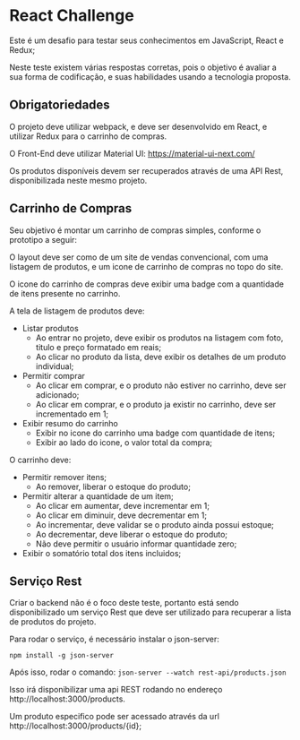 # React Challenge

Este é um desafio para testar seus conhecimentos em JavaScript, React e Redux;

Neste teste existem várias respostas corretas, pois o objetivo é avaliar a sua forma de codificação, e suas habilidades usando a tecnologia proposta.

## Obrigatoriedades

O projeto deve utilizar webpack, e deve ser desenvolvido em React, e utilizar Redux para o carrinho de compras.

O Front-End deve utilizar Material UI: https://material-ui-next.com/

Os produtos disponíveis devem ser recuperados através de uma API Rest, disponibilizada neste mesmo projeto.

## Carrinho de Compras

Seu objetivo é montar um carrinho de compras simples, conforme o prototipo a seguir:

O layout deve ser como de um site de vendas convencional, com uma listagem de produtos, e um icone de carrinho de compras no topo do site. 

O icone do carrinho de compras deve exibir uma badge com a quantidade de itens presente no carrinho.

A tela de listagem de produtos deve:

- Listar produtos
  - Ao entrar no projeto, deve exibir os produtos na listagem com foto, titulo e preço formatado em reais;
  - Ao clicar no produto da lista, deve exibir os detalhes de um produto individual;
- Permitir comprar 
  - Ao clicar em comprar, e o produto não estiver no carrinho, deve ser adicionado;
  - Ao clicar em comprar, e o produto ja existir no carrinho, deve ser incrementado em 1;
- Exibir resumo do carrinho
  - Exibir no icone do carrinho uma badge com quantidade de itens;
  - Exibir ao lado do icone, o valor total da compra;

O carrinho deve:

- Permitir remover itens;
  - Ao remover, liberar o estoque do produto;
- Permitir alterar a quantidade de um item;
  - Ao clicar em aumentar, deve incrementar em 1;
  - Ao clicar em diminuir, deve decrementar em 1;
  - Ao incrementar, deve validar se o produto ainda possui estoque;
  - Ao decrementar, deve liberar o estoque do produto;
  - Não deve permitir o usuário informar quantidade zero;
- Exibir o somatório total dos itens incluidos;

## Serviço Rest

Criar o backend não é o foco deste teste, portanto está sendo disponibilizado um serviço Rest que deve ser utilizado para recuperar a lista de produtos do projeto.

Para rodar o serviço, é necessário instalar o json-server:

`npm install -g json-server`

Após isso, rodar o comando: `json-server --watch rest-api/products.json`

Isso irá disponibilizar uma api REST rodando no endereço http://localhost:3000/products.

Um produto especifico pode ser acessado através da url http://localhost:3000/products/{id};